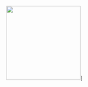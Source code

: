 <img src="https://cloud.githubusercontent.com/assets/21117646/22907396/2f88c52c-f249-11e6-82a8-ff6bba3d1c23.png" width="200">]
